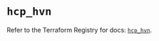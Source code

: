 # `hcp_hvn`

Refer to the Terraform Registry for docs: [`hcp_hvn`](https://registry.terraform.io/providers/hashicorp/hcp/0.91.0/docs/resources/hvn).
